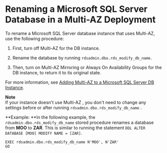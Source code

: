 # Renaming a Microsoft SQL Server Database in a Multi\-AZ Deployment<a name="Appendix.SQLServer.CommonDBATasks.RenamingDB"></a>

To rename a Microsoft SQL Server database instance that uses Multi\-AZ, use the following procedure:

1. First, turn off Multi\-AZ for the DB instance\.

1. Rename the database by running `rdsadmin.dbo.rds_modify_db_name`\.

1. Then, turn on Multi\-AZ Mirroring or Always On Availability Groups for the DB instance, to return it to its original state\.

For more information, see [Adding Multi\-AZ to a Microsoft SQL Server DB Instance](USER_SQLServerMultiAZ.md#USER_SQLServerMultiAZ.Adding)\. 

**Note**  
If your instance doesn't use Multi\-AZ , you don't need to change any settings before or after running `rdsadmin.dbo.rds_modify_db_name` \. 

**Example: **In the following example, the `rdsadmin.dbo.rds_modify_db_name` stored procedure renames a database from **MOO** to **ZAR**\. This is similar to running the statement `DDL ALTER DATABASE [MOO] MODIFY NAME = [ZAR]`\. 

```
EXEC rdsadmin.dbo.rds_modify_db_name N'MOO', N'ZAR'
GO
```